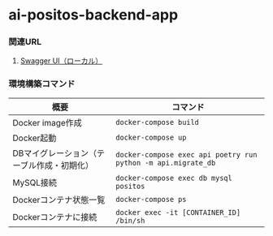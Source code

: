 # ai-positos-backend-app

### 関連URL
1. [Swagger UI（ローカル）](http://localhost:8000/docs)


### 環境構築コマンド
| 概要                               | コマンド                                                                 |
|------------------------------------|--------------------------------------------------------------------------|
| Docker image作成                  | `docker-compose build`|
| Docker起動                        | `docker-compose up`|
| DBマイグレーション（テーブル作成・初期化） | `docker-compose exec api poetry run python -m api.migrate_db`|
| MySQL接続                         | `docker-compose exec db mysql positos`|
| Dockerコンテナ状態一覧           | `docker-compose ps`|
| Dockerコンテナに接続             | `docker exec -it [CONTAINER_ID] /bin/sh`|